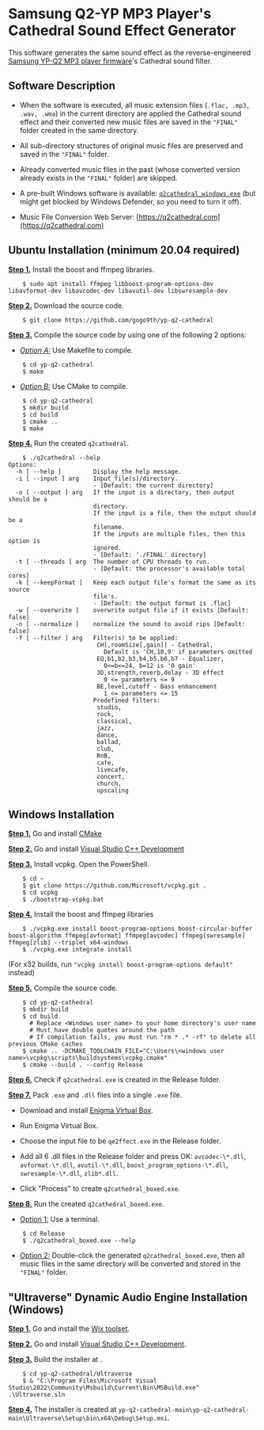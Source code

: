 
# Samsung Q2-YP MP3 Player's Cathedral Sound Effect Generator


This software generates the same sound effect as the reverse-engineered [Samsung YP-Q2 MP3 player firmware](https://github.com/LemonBoy/Q2-Tools)'s Cathedral sound filter.


## Software Description

- When the software is executed, all music extension files (`.flac, .mp3, .wav, .wma`) in the current directory are applied the Cathedral sound effect and their converted new music files are saved in the `"FINAL"` folder created in the same directory.

- All sub-directory structures of original music files are preserved and saved in the `"FINAL"` folder. 

- Already converted music files in the past (whose converted version already exists in the `"FINAL"` folder) are skipped. 

- A pre-built Windows software is available:  [`q2cathedral_windows.exe`](https://github.com/gogo9th/yp-q2-cathedral/blob/main/q2cathedral_windows.exe) (but might get blocked by Windows Defender, so you need to turn it off).

- Music File Conversion Web Server: [https://q2cathedral.com](https://q2cathedral.com)

## Ubuntu Installation (minimum 20.04 required)

<b><u>Step 1.</u></b> Install the boost and ffmpeg libraries.
```console
    $ sudo apt install ffmpeg libboost-program-options-dev libavformat-dev libavcodec-dev libavutil-dev libswresample-dev
```

<b><u>Step 2.</u></b> Download the source code.
```console
    $ git clone https://github.com/gogo9th/yp-q2-cathedral
```

<b><u>Step 3.</u></b> Compile the source code by using one of the following 2 options:

* <u>*Option A:*</u> Use Makefile to compile.
```console
    $ cd yp-q2-cathedral
    $ make
```
* <u>*Option B:*</u> Use CMake to compile.
```console
    $ cd yp-q2-cathedral
    $ mkdir build
    $ cd build
    $ cmake ..
    $ make
```

<b><u>Step 4.</u></b> Run the created `q2cathedral`.
```console
    $ ./q2cathedral --help 
Options:
  -h [ --help ]         Display the help message.
  -i [ --input ] arg    Input file(s)/directory.
                        - [Default: the current directory]
  -o [ --output ] arg   If the input is a directory, then output should be a
                        directory.
                        If the input is a file, then the output should be a
                        filename.
                        If the inputs are multiple files, then this option is
                        ignored.
                        - [Default: './FINAL' directory]
  -t [ --threads ] arg  The number of CPU threads to run.
                        - [Default: the processor's available total cores]
  -k [ --keepFormat ]   Keep each output file's format the same as its source
                        file's.
                        - [Default: the output format is .flac]
  -w [ --overwrite ]    overwrite output file if it exists [Default: false]
  -n [ --normalize ]    normalize the sound to avoid rips [Default: false]
  -f [ --filter ] arg   Filter(s) to be applied:
                         CH[,roomSize[,gain]] - Cathedral,
                           Default is 'CH,10,9' if parameters omitted
                         EQ,b1,b2,b3,b4,b5,b6,b7 - Equalizer,
                           0<=b<=24, b=12 is '0 gain'
                         3D,strength,reverb,delay - 3D effect
                           0 <= parameters <= 9
                         BE,level,cutoff - Bass enhancement
                           1 <= parameters <= 15
                        Predefined filters:
                         studio,
                         rock,
                         classical,
                         jazz,
                         dance,
                         ballad,
                         club,
                         RnB,
                         cafe,
                         livecafe,
                         concert,
                         church,
                         upscaling
```


## Windows Installation

<b><u>Step 1.</u></b> Go and install [CMake](https://cmake.org/install/)

<b><u>Step 2.</u></b> Go and install [Visual Studio C++ Development](https://visualstudio.microsoft.com/ko/downloads/)

<b><u>Step 3.</u></b> Install vcpkg. Open the PowerShell.

```console
    $ cd ~
    $ git clone https://github.com/Microsoft/vcpkg.git .
    $ cd vcpkg
    $ ./bootstrap-vcpkg.bat
```

<b><u>Step 4.</u></b> Install the boost and ffmpeg libraries

```console
    $ ./vcpkg.exe install boost-program-options boost-circular-buffer boost-algorithm ffmpeg[avformat] ffmpeg[avcodec] ffmpeg[swresample] ffmpeg[zlib] --triplet x64-windows
    $ ./vcpkg.exe integrate install
```
(For x32 builds, run `"vcpkg install boost-program-options default"` instead)


<b><u>Step 5.</u></b> Compile the source code.
```console
    $ cd yp-q2-cathedral
    $ mkdir build
    $ cd build
      # Replace <Windows user name> to your home directory's user name
      # Must have double quotes around the path
      # If compilation fails, you must run "rm * .* -rf" to delete all previous CMake caches
    $ cmake .. -DCMAKE_TOOLCHAIN_FILE="C:\Users\<windows user name>\vcpkg\scripts\buildsystems\vcpkg.cmake"
    $ cmake --build . --config Release
```

<b><u>Step 6.</u></b> Check if `q2cathedral.exe` is created in the Release folder.

<b><u>Step 7.</u></b> Pack `.exe` and `.dll` files into a single `.exe` file.

- Download and install [Enigma Virtual Box](https://enigmaprotector.com/en/downloads.html).

- Run Enigma Virtual Box.

- Choose the input file to be `qe2ffect.exe` in the Release folder.

- Add all 6 .dll files in the Release folder and press OK: `avcodec-\*.dll`, `avformat-\*.dll`, `avutil-\*.dll`, `boost_program_options-\*.dll`, `swresample-\*.dll`, `zlib*.dll`.

- Click "Process" to create `q2cathedral_boxed.exe`.


<b><u>Step 8.</u></b> Run the created `q2cathedral_boxed.exe`.

* <u>Option 1:</u> Use a terminal. 
```console
    $ cd Release
    $ ./q2cathedral_boxed.exe --help 
```
* <u>Option 2:</u> Double-click the generated `q2cathedral_boxed.exe`, then all music files in the same directory will be converted and stored in the `"FINAL"` folder.




## "Ultraverse" Dynamic Audio Engine Installation (Windows)

<b><u>Step 1.</u></b> Go and install the [Wix toolset](https://wixtoolset.org/releases/).

<b><u>Step 2.</u></b> Go and install [Visual Studio C++ Development](https://visualstudio.microsoft.com/ko/downloads/).

<b><u>Step 3.</u></b> Build the installer at .

```console
    $ cd yp-q2-cathedral/Ultraverse
    $ & "C:\Program Files\Microsoft Visual Studio\2022\Community\Msbuild\Current\Bin\MSBuild.exe" .\Ultraverse.sln
```

<b><u>Step 4.</u></b> The installer is created at `yp-q2-cathedral-main\yp-q2-cathedral-main\Ultraverse\Setup\bin\x64\Debug\Setup.msi`.
